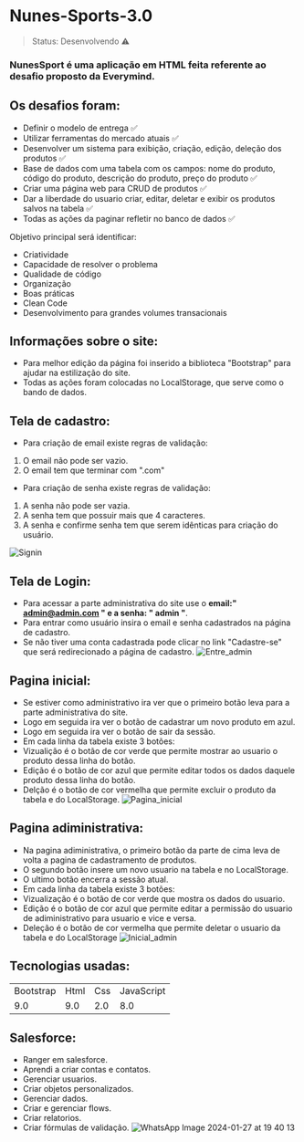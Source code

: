# Nunes-Sports-3.0

> Status: Desenvolvendo ⚠️

### NunesSport é uma aplicação em HTML feita referente ao desafio proposto da Everymind.

## Os desafios foram:

+ Definir o modelo de entrega ✅
+ Utilizar ferramentas do mercado atuais ✅
+ Desenvolver um sistema para exibição, criação, edição, deleção dos produtos ✅
+ Base de dados com uma tabela com os campos: nome do produto, código do produto, descrição do produto, preço do produto ✅
+ Criar uma página web para CRUD de produtos ✅
+ Dar a liberdade do usuario criar, editar, deletar e exibir os produtos salvos na tabela ✅
+ Todas as ações da paginar refletir no banco de dados ✅

Objetivo principal será identificar:

+ Criatividade
+ Capacidade de resolver o problema
+ Qualidade de código
+ Organização
+ Boas práticas
+ Clean Code
+ Desenvolvimento para grandes volumes transacionais

## Informações sobre o site:

* Para melhor edição da página foi inserido a biblioteca "Bootstrap" para ajudar na estilização do site.
* Todas as ações foram colocadas no LocalStorage, que serve como o bando de dados.

## Tela de cadastro:

* Para criação de email existe regras de validação:
1) O email não pode ser vazio.
2) O email tem que terminar com ".com"
* Para criação de senha existe regras de validação:
1) A senha não pode ser vazia.
2) A senha tem que possuir mais que 4 caracteres.
3) A senha e confirme senha tem que serem idênticas para criação do usuário.

![Signin](https://github.com/Freitas-gui/Calisthenics-Movements/assets/145817464/c51e4e1f-fcc1-43c4-9636-c6f9b9c828b2)
 
## Tela de Login:

* Para acessar a parte administrativa do site use o **email:" admin@admin.com " e a senha: " admin "**.
* Para entrar como usuário insira o email e senha cadastrados na página de cadastro.
* Se não tiver uma conta cadastrada pode clicar no link "Cadastre-se" que será redirecionado a página de cadastro.
![Entre_admin](https://github.com/Freitas-gui/Calisthenics-Movements/assets/145817464/2e1ac758-ec63-4d52-9e05-93661614f2dc)

## Pagina inicial:

* Se estiver como administrativo ira ver que o primeiro botão leva para a parte administrativa do site.
* Logo em seguida ira ver o botão de cadastrar um novo produto em azul.
* Logo em seguida ira ver o botão de sair da sessão.
* Em cada linha da tabela existe 3 botões:
* Vizualição é o botão de cor verde que permite mostrar ao usuario o produto dessa linha do botão.
* Edição é o botão de cor azul que permite editar todos os dados daquele produto dessa linha do botão.
* Delção é o botão de cor vermelha que permite excluir o produto da tabela e do LocalStorage.
  ![Pagina_inicial](https://github.com/Freitas-gui/Calisthenics-Movements/assets/145817464/00d926c8-76aa-405b-8c59-1bbe669b16dd)


## Pagina adiministrativa: 

* Na pagina adiministrativa, o primeiro botão da parte de cima leva de volta a pagina de cadastramento de produtos.
* O segundo botão insere um novo usuario na tabela e no LocalStorage.
* O ultimo botão encerra a sessão atual.
* Em cada linha da tabela existe 3 botões:
* Vizualização é o botão de cor verde que mostra os dados do usuario.
* Edição é o botão de cor azul que permite editar a permissão do usuario de adiministrativo para usuario e vice e versa.
* Deleção é o botão de cor vermelha que permite deletar o usuario da tabela e do LocalStorage
 ![Inicial_admin](https://github.com/Freitas-gui/Calisthenics-Movements/assets/145817464/27b33bbf-6003-4f35-8c61-4f2525d71e17)


## Tecnologias usadas:

<table>
  <tr>
    <td>Bootstrap</td>
    <td>Html</td>
    <td>Css</td>
    <td>JavaScript</td>
  </tr>
  <tr>
    <td>9.0</td>
    <td>9.0</td>
    <td>2.0</td>
    <td>8.0</td>
  </tr>
</table>

## Salesforce:
* Ranger em salesforce.
* Aprendi a criar contas e contatos.
* Gerenciar usuarios.
* Criar objetos personalizados.
* Gerenciar dados.
* Criar e gerenciar flows.
* Criar relatorios.
* Criar fórmulas de validação.
![WhatsApp Image 2024-01-27 at 19 40 13](https://github.com/Nnunes55/Nunes-Sports-3.0/assets/145817464/e4e2b6d5-b5df-4772-8745-860939e462a5)
